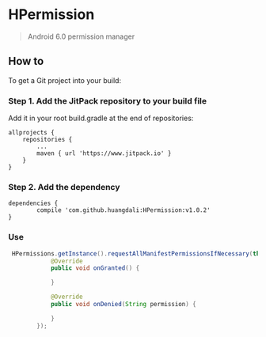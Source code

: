 # HPermission

>Android 6.0 permission manager

## How to

To get a Git project into your build:

### Step 1. Add the JitPack repository to your build file


Add it in your root build.gradle at the end of repositories:

	allprojects {
		repositories {
			...
			maven { url 'https://www.jitpack.io' }
		}
	}
### Step 2. Add the dependency

	dependencies {
	        compile 'com.github.huangdali:HPermission:v1.0.2'
	}


### Use

```java
 HPermissions.getInstance().requestAllManifestPermissionsIfNecessary(this, new PermissionsResultAction() {
            @Override
            public void onGranted() {

            }

            @Override
            public void onDenied(String permission) {

            }
        });
```

